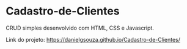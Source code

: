 # Cadastro-de-Clientes
 CRUD simples desenvolvido com HTML, CSS e Javascript.
 
 Link do projeto: https://danielgsouza.github.io/Cadastro-de-Clientes/

